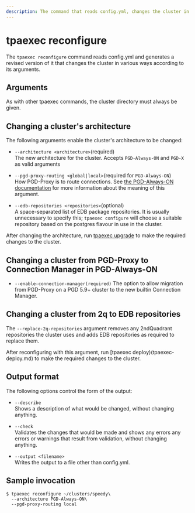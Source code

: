 ```yaml
---
description: The command that reads config.yml, changes the cluster in various ways and outputs a new config.yml.
---
```


# tpaexec reconfigure

The `tpaexec reconfigure` command reads config.yml and generates a
revised version of it that changes the cluster in various ways according
to its arguments.

## Arguments

As with other tpaexec commands, the cluster directory must always be
given.

## Changing a cluster's architecture

The following arguments enable the cluster's architecture to be changed:

-   `--architecture <architecture>`(required)<br>
    The new architecture for the cluster. Accepts `PGD-Always-ON` and
    `PGD-X` as valid arguments

-   `--pgd-proxy-routing <global|local>`(required for `PGD-Always-ON`)<br>
    How PGD-Proxy is to route connections. See
    [the PGD-Always-ON documentation](architecture-PGD-Always-ON.md) for more
    information about the meaning of this argument.

-   `--edb-repositories <repositories>`(optional)<br>
    A space-separated list of EDB package repositories. It is usually
    unnecessary to specify this; `tpaexec configure` will choose a suitable
    repository based on the postgres flavour in use in the cluster.

After changing the architecture, run [tpaexec
upgrade](tpaexec-upgrade.md) to make the required changes to the
cluster.

## Changing a cluster from PGD-Proxy to Connection Manager in PGD-Always-ON

-   `--enable-connection-manager(required)`
    The option to allow migration from PGD-Proxy on a PGD 5.9+ cluster to
    the new builtin Connection Manager.

## Changing a cluster from 2q to EDB repositories

The `--replace-2q-repositories` argument removes any 2ndQuadrant
repositories the cluster uses and adds EDB repositories as required to
replace them.

After reconfiguring with this argument, run [tpaexec
deploy)(tpaexec-deploy.md) to make the required changes to the cluster.

## Output format

The following options control the form of the output:

-   `--describe`<br>
    Shows a description of what would be changed, without changing
    anything.

-   `--check`<br>
    Validates the changes that would be made and shows any errors any
    errors or warnings that result from validation, without changing
    anything.

-   `--output <filename>`<br>
    Writes the output to a file other than config.yml.

## Sample invocation

```
$ tpaexec reconfigure ~/clusters/speedy\
  --architecture PGD-Always-ON\
  --pgd-proxy-routing local
```

